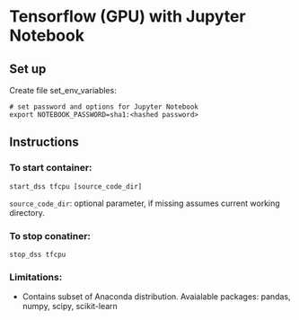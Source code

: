 # Tensorflow (GPU) with Jupyter Notebook

## Set up

Create file set_env_variables:
```
# set password and options for Jupyter Notebook
export NOTEBOOK_PASSWORD=sha1:<hashed password>
```


## Instructions

### To start container:
```
start_dss tfcpu [source_code_dir]
```
`source_code_dir`: optional parameter, if missing assumes current working directory.


### To stop conatiner:
```
stop_dss tfcpu
```

### Limitations:
* Contains subset of Anaconda distribution.  Avaialable packages: pandas, numpy, scipy, scikit-learn
